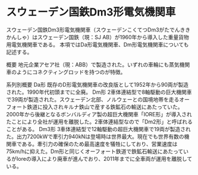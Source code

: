 # スウェーデン国鉄Dm3形電気機関車

スウェーデン国鉄Dm3形電気機関車（スウェーデンこくてつDm3がたでんききかんしゃ）はスウェーデン国鉄（現：SJ AB）が1960年から導入した重量貨物用電気機関車である。
本項ではDa形電気機関車、Dm形電気機関車についても記述する。

概要
地元企業アセア社（現：ABB）で製造された。いずれの車輪にも蒸気機関車のようにコネクティングロッドを持つのが特徴。

系列別概要
Da形
既存のD形電気機関車の改良版として1952年から90両が製造された。1990年代初頭までに全廃。
Dm形
2車体連結型で8軸駆動の巨大機関車で39両が製造された。スウェーデン北部、ノルウェーとの国境地帯を走るオーフォート鉄道に投入されキルナ鉄山で産する鉄鉱石の輸送にあたっていた。2000年から後継となるボンバルディア製の超巨大機関車「IORE形」が導入されたことにより全社が運用を離脱した。2車体連結型なので「Dm2形」と呼ばれることがある。
Dm3形
3車体連結型で12軸駆動の超巨大機関車で19両が製造された。出力7200kWで牽引力940kNは登場時は世界最大。現在でも世界有数の機関車である。牽引力の確保のため最高速度を犠牲にしており、営業速度は75km/hに抑えた。Dm形と同じくオーフォート鉄道で鉄鉱石輸送にあたっているがIoreの導入により廃車が進んでおり、2011年までに全車両が運用を離脱している。